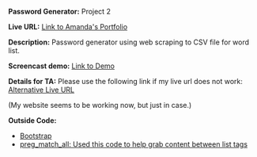 **Password Generator:** Project 2

**Live URL:** [Link to Amanda's Portfolio](http://www.p2.amanda-gardner.org/)

**Description:**
Password generator using web scraping to CSV file for word list.

**Screencast demo:** [Link to Demo](http://screencast.com/t/MDtkLWXrr)

**Details for TA:** Please use the following link if my live url does not work:  [Alternative Live URL](http://www.amanda-gardner.dreamhosters.com/dwa/p2/index.php)

(My website seems to be working now, but just in case.)


**Outside Code:**

* [Bootstrap](http://getbootstrap.com/)
* [preg_match_all: Used this code to help grab content between list tags](http://stackoverflow.com/questions/1586779/preg-match-text-in-php-between-html-tags)
